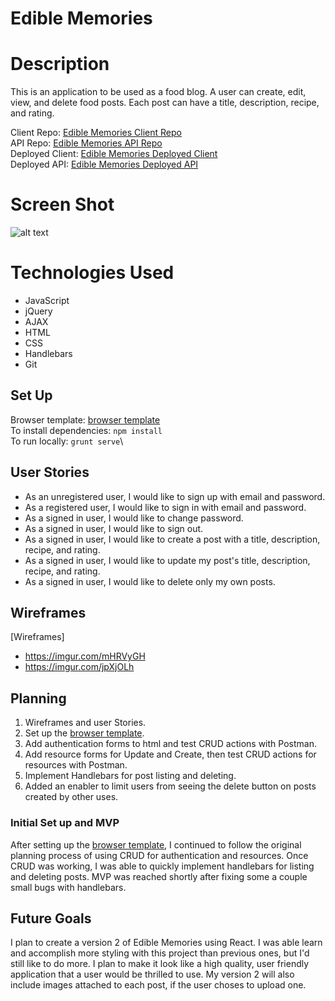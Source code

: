 # Edible Memories

# Description
 This is an application to be used as a food blog. A user can create, edit, view, and delete food posts. Each post can have a title, description, recipe, and rating.

Client Repo: [Edible Memories Client Repo](https://github.com/fmc127/edible-memories-client)\
API Repo: [Edible Memories API Repo](https://github.com/fmc127/edible-memories-api)\
Deployed Client: [Edible Memories Deployed Client](https://fmc127.github.io/edible-memories-client/)\
Deployed API: [Edible Memories Deployed API](https://salty-gorge-11112.herokuapp.com/)

# Screen Shot
![alt text](https://i.imgur.com/aR4wX0H.png "Wireframes") 

# Technologies Used
 - JavaScript
 - jQuery
 - AJAX
 - HTML
 - CSS
 - Handlebars
 - Git

## Set Up
Browser template: [browser template](https://git.generalassemb.ly/ga-wdi-boston/browser-template)\
To install dependencies: `npm install`\
To run locally: `grunt serve`\

## User Stories
- As an unregistered user, I would like to sign up with email and password.
- As a registered user, I would like to sign in with email and password.
- As a signed in user, I would like to change password.
- As a signed in user, I would like to sign out.
- As a signed in user, I would like to create a post with a title, description, recipe, and rating.
- As a signed in user, I would like to update my post's title, description, recipe, and rating.
- As a signed in user, I would like to delete only my own posts.


## Wireframes
[Wireframes]
- https://imgur.com/mHRVyGH
- https://imgur.com/jpXjOLh

## Planning
1. Wireframes and user Stories.
2. Set up the [browser template](https://git.generalassemb.ly/ga-wdi-boston/browser-template).
3. Add authentication forms to html and test CRUD actions with Postman.
4. Add resource forms for Update and Create, then test CRUD actions for resources with Postman.
5. Implement Handlebars for post listing and deleting.
6. Added an enabler to limit users from seeing the delete button on posts created by other uses.

### Initial Set up and MVP
After setting up the [browser template](https://git.generalassemb.ly/ga-wdi-boston/browser-template),
I continued to follow the original planning process of using CRUD for authentication and resources. Once CRUD was working, I was able to quickly implement handlebars for listing and deleting posts. MVP was reached shortly after fixing some a couple small bugs with handlebars.


## Future Goals
I plan to create a version 2 of Edible Memories using React. I was able learn and accomplish more styling with this project than previous ones, but I'd still like to do more. I plan to make it look like a high quality, user friendly application that a user would be thrilled to use. My version 2 will also include images attached to each post, if the user choses to upload one.
